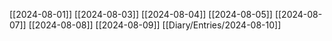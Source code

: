 [[2024-08-01]]
[[2024-08-03]]
[[2024-08-04]]
[[2024-08-05]]
[[2024-08-07]]
[[2024-08-08]]
[[2024-08-09]]
[[Diary/Entries/2024-08-10]]




